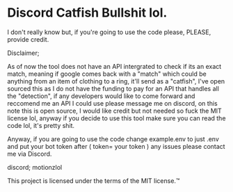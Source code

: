 # Discord Catfish Bullshit lol.

I don't really know but, if you're going to use the code please, PLEASE, provide credit.

Disclaimer;

As of now the tool does not have an API intergrated to check if its an exact match, meaning if google comes back with a "match" which could be anything from an item of clothing to a ring, it'll send as a "catfish", I've open sourced this as I do not have the funding to pay for an API that handles all the "detection", if any developers would like to come forward and reccomend me an API I could use please message me on discord, on this note this is open source, I would like credit but not needed so fuck the MIT license lol, anyway if you decide to use this tool make sure you can read the code lol, it's pretty shit.

Anyway, if you are going to use the code change example.env to just .env and put your bot token after ( token= your token ) any issues please contact me via Discord.

discord; motionzlol

This project is licensed under the terms of the MIT license.™
